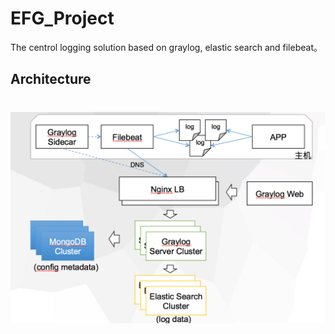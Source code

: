# EFG_Project

The centrol logging solution based on graylog, elastic search and filebeat。

## Architecture

# ![logo](https://github.com/cx580/EFG_Project/blob/master/pic/architecture.png)
